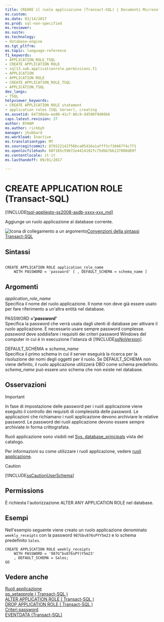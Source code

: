 ```yaml
---
title: CREARE il ruolo applicazione (Transact-SQL) | Documenti Microsoft
ms.custom: 
ms.date: 03/14/2017
ms.prod: sql-non-specified
ms.reviewer: 
ms.suite: 
ms.technology:
- database-engine
ms.tgt_pltfrm: 
ms.topic: language-reference
f1_keywords:
- APPLICATION_ROLE_TSQL
- CREATE APPLICATION ROLE
- sql13.swb.applicationrole.permissions.f1
- APPLICATION
- APPLICATION ROLE
- CREATE_APPLICATION_ROLE_TSQL
- APPLICATION_TSQL
dev_langs:
- TSQL
helpviewer_keywords:
- CREATE APPLICATION ROLE statement
- application roles [SQL Server], creating
ms.assetid: 647386da-ee80-41cf-86c9-dd590f9d66b6
caps.latest.revision: 37
author: BYHAM
ms.author: rickbyh
manager: jhubbard
ms.workload: Inactive
ms.translationtype: MT
ms.sourcegitcommit: 876522142756bca05416a1afff3cf10467f4c7f1
ms.openlocfilehash: 68f185c59672e4414192fc75dbb7bb137800d69f
ms.contentlocale: it-it
ms.lasthandoff: 09/01/2017

---
```

# <a name="create-application-role-transact-sql"></a>CREATE APPLICATION ROLE (Transact-SQL)
[!INCLUDE[tsql-appliesto-ss2008-asdb-xxxx-xxx_md](../../includes/tsql-appliesto-ss2008-asdb-xxxx-xxx-md.md)]

  Aggiunge un ruolo applicazione al database corrente.  
  
 ![Icona di collegamento a un argomento](../../database-engine/configure-windows/media/topic-link.gif "Icona di collegamento a un argomento")[Convenzioni della sintassi Transact-SQL](../../t-sql/language-elements/transact-sql-syntax-conventions-transact-sql.md)  
  
## <a name="syntax"></a>Sintassi  
  
```  
  
CREATE APPLICATION ROLE application_role_name   
    WITH PASSWORD = 'password' [ , DEFAULT_SCHEMA = schema_name ]  
```  
  
## <a name="arguments"></a>Argomenti  
 *application_role_name*  
 Specifica il nome del ruolo applicazione. Il nome non deve già essere usato per fare riferimento a un'altra entità nel database.  
  
 PASSWORD **='***password***'**  
 Specifica la password che verrà usata dagli utenti di database per attivare il ruolo applicazione. È necessario usare sempre password complesse. *password* deve soddisfare i requisiti dei criteri password Windows del computer in cui è in esecuzione l'istanza di [!INCLUDE[ssNoVersion](../../includes/ssnoversion-md.md)].  
  
 DEFAULT_SCHEMA  **=**  *schema_name*  
 Specifica il primo schema in cui il server eseguirà la ricerca per la risoluzione dei nomi degli oggetti per il ruolo. Se DEFAULT_SCHEMA non viene definito, il ruolo applicazione utilizzerà DBO come schema predefinito. *schema_name* può essere uno schema che non esiste nel database.  
  
## <a name="remarks"></a>Osservazioni  
  
> [!IMPORTANT]  
>  In fase di impostazione delle password per i ruoli applicazione viene eseguito il controllo dei requisiti di complessità delle password. Le applicazioni che richiamano i ruoli applicazione devono archiviare le relative password. Le password dei ruoli applicazione devono essere sempre archiviate in forma crittografata.  
  
 Ruoli applicazione sono visibili nel [Sys. database_principals](../../relational-databases/system-catalog-views/sys-database-principals-transact-sql.md) vista del catalogo.  
  
 Per informazioni su come utilizzare i ruoli applicazione, vedere [ruoli applicazione](../../relational-databases/security/authentication-access/application-roles.md).  
  
> [!CAUTION]  
>  [!INCLUDE[ssCautionUserSchema](../../includes/sscautionuserschema-md.md)]  
  
## <a name="permissions"></a>Permissions  
 È richiesta l'autorizzazione ALTER ANY APPLICATION ROLE nel database.  
  
## <a name="examples"></a>Esempi  
 Nell'esempio seguente viene creato un ruolo applicazione denominato `weekly_receipts` con la password `987Gbv876sPYY5m23` e lo schema predefinito `Sales`.  
  
```  
CREATE APPLICATION ROLE weekly_receipts   
    WITH PASSWORD = '987G^bv876sPY)Y5m23'   
    , DEFAULT_SCHEMA = Sales;  
GO  
```  
  
## <a name="see-also"></a>Vedere anche  
 [Ruoli applicazione](../../relational-databases/security/authentication-access/application-roles.md)   
 [sp_setapprole &#40; Transact-SQL &#41;](../../relational-databases/system-stored-procedures/sp-setapprole-transact-sql.md)   
 [ALTER APPLICATION ROLE &#40; Transact-SQL &#41;](../../t-sql/statements/alter-application-role-transact-sql.md)   
 [DROP APPLICATION ROLE &#40; Transact-SQL &#41;](../../t-sql/statements/drop-application-role-transact-sql.md)   
 [Criteri password](../../relational-databases/security/password-policy.md)   
 [EVENTDATA &#40;Transact-SQL&#41;](../../t-sql/functions/eventdata-transact-sql.md)  
  
  

